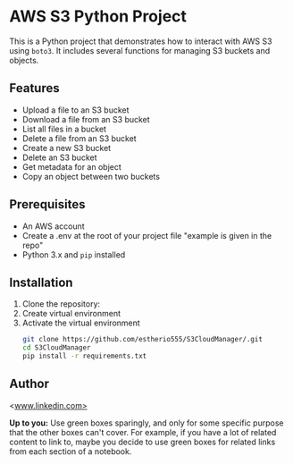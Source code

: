 # AWS S3 Python Project

This is a Python project that demonstrates how to interact with AWS S3 using `boto3`. It includes several functions for managing S3 buckets and objects.

## Features

- Upload a file to an S3 bucket
- Download a file from an S3 bucket
- List all files in a bucket
- Delete a file from an S3 bucket
- Create a new S3 bucket
- Delete an S3 bucket
- Get metadata for an object
- Copy an object between two buckets

## Prerequisites

- An AWS account
- Create a .env at the root of your project file "example is given in the repo"
- Python 3.x and `pip` installed

## Installation

1. Clone the repository:
2. Create virtual environment
3. Activate the virtual environment
   ```bash
   git clone https://github.com/estherio555/S3CloudManager/.git
   cd S3CloudManager
   pip install -r requirements.txt

## Author
<www.linkedin.com>

<div class="alert alert-block alert-success">
<b>Up to you:</b> Use green boxes sparingly, and only for some specific 
purpose that the other boxes can't cover. For example, if you have a lot 
of related content to link to, maybe you decide to use green boxes for 
related links from each section of a notebook.
</div>
